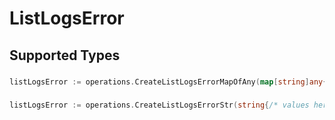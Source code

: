 # ListLogsError


## Supported Types

### 

```go
listLogsError := operations.CreateListLogsErrorMapOfAny(map[string]any{/* values here */})
```

### 

```go
listLogsError := operations.CreateListLogsErrorStr(string{/* values here */})
```

